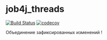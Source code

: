 # job4j_threads

[![Build Status](https://app.travis-ci.com/AleksanrMo/job4j_threads.svg?branch=master)](https://app.travis-ci.com/AleksanrMo/job4j_threads)
[![codecov](https://codecov.io/gh/AleksanrMo/job4j_threads/branch/master/graph/badge.svg?token=P5EZ9ZOPZZ)](https://codecov.io/gh/AleksanrMo/job4j_threads)

Объединение зафиксированных изменений !
